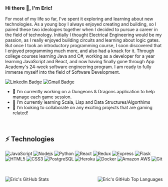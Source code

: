 ### Hi there 👋, I'm Eric!

For most of my life so far, I've spent it exploring and learning about new technologies. As a young boy I always enjoyed creating and building, so I paired these two ideologies together when I decided to pursue a career in the field of technology. Initially I thought Electrical Engineering would be my passion, as I really enjoyed building circuits and learning about logic gates. But once I took an introductory programming course, I soon discovered that I enjoyed programming much more, and also had a knack for it. Through college courses learning Java and C#, working as a developer for a year learning JavaScript and React, and now having finally gone through App Academy's 24-week software engineering program. I am ready to fully immerse myself into the field of Software Development.

[![Linkedin Badge](https://img.shields.io/badge/LinkedIn-0077B5?style=for-the-badge&logo=linkedin&logoColor=white)](https://www.linkedin.com/in/eric-geagan-462323195/)
[![Gmail Badge](https://img.shields.io/badge/-ericgeagan@gmail.com-D14836?style=for-the-badge&logo=gmail&logoColor=white&link=mailto:ericgeagan@gmail.com)](mailto:ericgeagan@gmail.com)


- 🔭 I’m currently working on a Dungeons & Dragons application to help manage each game session.
- 🌱 I’m currently learning Scala, Lisp and Data Structures/Algorthims
- 👯 I’m looking to collaborate on any exciting projects that are gaming related!

<br />

## ⚡ Technologies

![JavaScript](https://img.shields.io/badge/JavaScript-F7DF1E?style=for-the-badge&logo=javascript&logoColor=black)
![Nodejs](https://img.shields.io/badge/Node.js-43853D?style=for-the-badge&logo=node.js&logoColor=white)
![Python](https://img.shields.io/badge/Python-3776AB?style=for-the-badge&logo=python&logoColor=white)
![React](https://img.shields.io/badge/React-20232A?style=for-the-badge&logo=react&logoColor=61DAFB)
![Redux](https://img.shields.io/badge/Redux-593D88?style=for-the-badge&logo=redux&logoColor=white)
![Express](https://img.shields.io/badge/Express.js-000000?style=for-the-badge&logo=express&logoColor=white)
![Flask](https://img.shields.io/badge/Flask-000000?style=for-the-badge&logo=flask&logoColor=white)
![HTML5](https://img.shields.io/badge/HTML5-E34F26?style=for-the-badge&logo=html5&logoColor=white)
![CSS3](https://img.shields.io/badge/CSS3-1572B6?style=for-the-badge&logo=css3&logoColor=white)
![PostgreSQL](https://img.shields.io/badge/PostgreSQL-316192?style=for-the-badge&logo=postgresql&logoColor=white)
![Heroku](https://img.shields.io/badge/Heroku-430098?style=for-the-badge&logo=heroku&logoColor=white)
![Docker](	https://img.shields.io/badge/Docker-2CA5E0?style=for-the-badge&logo=docker&logoColor=white)
![Amazon AWS](https://img.shields.io/badge/Amazon_AWS-232F3E?style=for-the-badge&logo=amazon-aws&logoColor=white)
![Git](https://img.shields.io/badge/Git-F05032?style=for-the-badge&logo=git&logoColor=white)

<br />
<br />

<!-- <summary>:zap: GitHub Stats</summary> -->

<img align="left" alt="Eric's GitHub Stats" src="https://github-readme-stats.vercel.app/api?username=ericgeagan&show_icons=true&hide_border=true" />


<!-- <summary>:zap: Most Used Languages</summary> -->

<img align="right" alt="Eric's GitHub Top Languages" src="https://github-readme-stats.vercel.app/api/top-langs/?username=ericgeagan" />

<!--
**joshsomthin/joshsomthin** is a ✨ _special_ ✨ repository because its `README.md` (this file) appears on your GitHub profile.

Here are some ideas to get you started:


- 🤔 I’m looking for help with ...
- 💬 Ask me about how I got into software engineering
- 📫 How to reach me: ...
- 😄 Pronouns: ...
- ⚡ Fun fact: ...
-->
